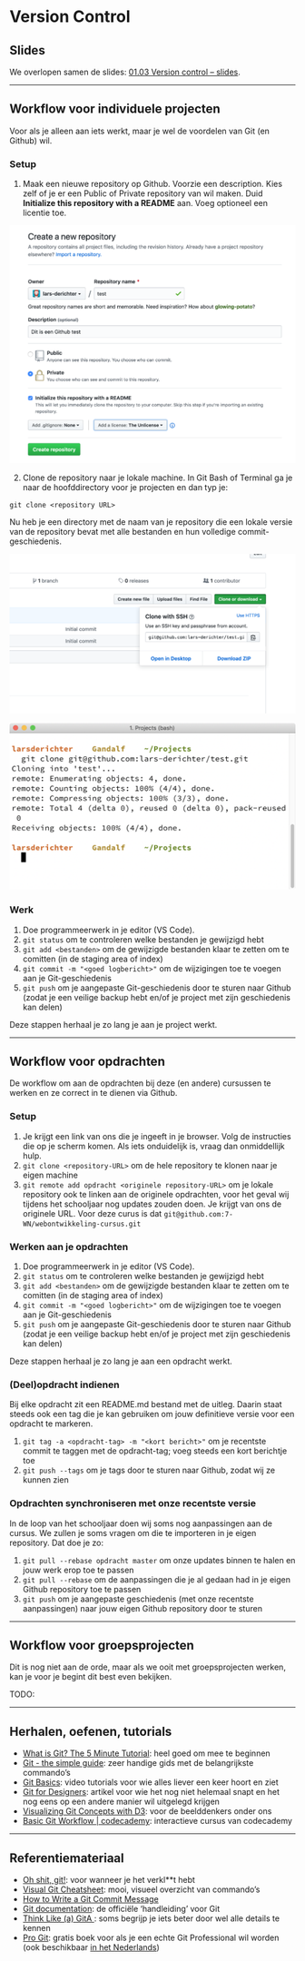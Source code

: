 # Version Control

## Slides

We overlopen samen de slides: [01.03 Version control – slides](/slides/01.03.version-control ":ignore").

---

## Workflow voor individuele projecten

Voor als je alleen aan iets werkt, maar je wel de voordelen van Git (en Github) wil.

### Setup

1. Maak een nieuwe repository op Github. Voorzie een description. Kies zelf of je er een Public of Private repository van wil maken. Duid **Initialize this repository with a README** aan. Voeg optioneel een licentie toe.

![Nieuwe Github repository maken](_images/github-new.png)

2. Clone de repository naar je lokale machine. In Git Bash of Terminal ga je naar de hoofddirectory voor je projecten en dan typ je:

```
git clone <repository URL>
```

Nu heb je een directory met de naam van je repository die een lokale versie van de repository bevat met alle bestanden en hun volledige commit-geschiedenis.

![De URL van je repository op Github](_images/github-repository-url.png)

![Output van git clone commando](_images/git-clone.png)

### Werk

1. Doe programmeerwerk in je editor (VS Code).
2. `git status` om te controleren welke bestanden je gewijzigd hebt
3. `git add <bestanden>` om de gewijzigde bestanden klaar te zetten om te comitten (in de staging area of index)
4. `git commit -m "<goed logbericht>"` om de wijzigingen toe te voegen aan je Git-geschiedenis
5. `git push` om je aangepaste Git-geschiedenis door te sturen naar Github (zodat je een veilige backup hebt en/of je project met zijn geschiedenis kan delen)

Deze stappen herhaal je zo lang je aan je project werkt.

---

## Workflow voor opdrachten

De workflow om aan de opdrachten bij deze (en andere) cursussen te werken en ze correct in te dienen via Github.

### Setup

1. Je krijgt een link van ons die je ingeeft in je browser. Volg de instructies die op je scherm komen. Als iets onduidelijk is, vraag dan onmiddellijk hulp.
2. `git clone <repository-URL>` om de hele repository te klonen naar je eigen machine
3. `git remote add opdracht <originele repository-URL>` om je lokale repository ook te linken aan de originele opdrachten, voor het geval wij tijdens het schooljaar nog updates zouden doen. Je krijgt van ons de originele URL. Voor deze curus is dat `git@github.com:7-WN/webontwikkeling-cursus.git`

### Werken aan je opdrachten

1. Doe programmeerwerk in je editor (VS Code).
2. `git status` om te controleren welke bestanden je gewijzigd hebt
3. `git add <bestanden>` om de gewijzigde bestanden klaar te zetten om te comitten (in de staging area of index)
4. `git commit -m "<goed logbericht>"` om de wijzigingen toe te voegen aan je Git-geschiedenis
5. `git push` om je aangepaste Git-geschiedenis door te sturen naar Github (zodat je een veilige backup hebt en/of je project met zijn geschiedenis kan delen)

Deze stappen herhaal je zo lang je aan een opdracht werkt.

### (Deel)opdracht indienen

Bij elke opdracht zit een README.md bestand met de uitleg. Daarin staat steeds ook een tag die je kan gebruiken om jouw definitieve versie voor een opdracht te markeren.

1. `git tag -a <opdracht-tag> -m "<kort bericht>"` om je recentste commit te taggen met de opdracht-tag; voeg steeds een kort berichtje toe
2. `git push --tags` om je tags door te sturen naar Github, zodat wij ze kunnen zien

### Opdrachten synchroniseren met onze recentste versie

In de loop van het schooljaar doen wij soms nog aanpassingen aan de cursus. We zullen je soms vragen om die te importeren in je eigen repository. Dat doe je zo:

1. `git pull --rebase opdracht master` om onze updates binnen te halen en jouw werk erop toe te passen
2. `git pull --rebase` om de aanpassingen die je al gedaan had in je eigen Github repository toe te passen
3. `git push` om je aangepaste geschiedenis (met onze recentste aanpassingen) naar jouw eigen Github repository door te sturen

---

## Workflow voor groepsprojecten

Dit is nog niet aan de orde, maar als we ooit met groepsprojecten werken, kan je voor je begint dit best even bekijken.

TODO:

---

## Herhalen, oefenen, tutorials

- [What is Git? The 5 Minute Tutorial](https://medium.com/@alanscarpa/what-is-git-the-5-minute-tutorial-daa0df0cc98c): heel goed om mee te beginnen
- [Git - the simple guide](http://rogerdudler.github.io/git-guide/): zeer handige gids met de belangrijkste commando’s
- [Git Basics](https://git-scm.com/videos): video tutorials voor wie alles liever een keer hoort en ziet
- [Git for Designers](https://medium.com/@dfosco/git-for-designers-856c434716e): artikel voor wie het nog niet helemaal snapt en het nog eens op een andere manier wil uitgelegd krijgen
- [Visualizing Git Concepts with D3](https://onlywei.github.io/explain-git-with-d3/): voor de beelddenkers onder ons
- [Basic Git Workflow | codecademy](https://www.codecademy.com/learn/learn-git/modules/learn-git-git-workflow-u): interactieve cursus van codecademy

---

## Referentiemateriaal

- [Oh shit, git!](https://ohshitgit.com): voor wanneer je het verkl\*\*t hebt
- [Visual Git Cheatsheet](http://ndpsoftware.com/git-cheatsheet.html): mooi, visueel overzicht van commando’s
- [How to Write a Git Commit Message](https://chris.beams.io/posts/git-commit/)
- [Git documentation](https://git-scm.com/docs): de officiële ‘handleiding’ voor Git
- [Think Like (a) GitA ](http://think-like-a-git.net): soms begrijp je iets beter door wel alle details te kennen
- [Pro Git](https://git-scm.com/book/en/v2): gratis boek voor als je een echte Git Professional wil worden (ook beschikbaar [in het Nederlands](https://git-scm.com/book/nl/v2))
